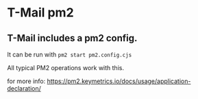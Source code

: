 # T-Mail pm2

## T-Mail includes a pm2 config.

It can be run with
`pm2 start pm2.config.cjs`

All typical PM2 operations work with this.

for more info: https://pm2.keymetrics.io/docs/usage/application-declaration/

